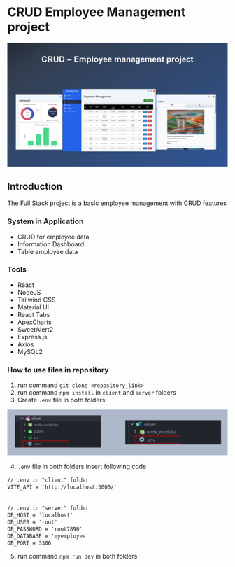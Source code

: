 # CRUD Employee Management project

![project overview](./overview-image/project-overview.png)

## Introduction
The Full Stack project is a basic employee management with CRUD features

### System in Application
* CRUD for employee data
* Information Dashboard
* Table employee data

### Tools
* React
* NodeJS
* Tailwind CSS
* Material UI
* React Tabs
* ApexCharts
* SweetAlert2
* Express.js
* Axios
* MySQL2

### How to use files in repository
1. run command `git clone <repository_link>`
2. run command `npm install` in `client` and `server` folders
3. Create `.env` file in both folders

![.env position](./overview-image/env.png)

4. `.env` file in both folders insert following code

```
// .env in "client" folder
VITE_API = 'http://localhost:3000/'


// .env in "server" folder
DB_HOST = 'localhost'
DB_USER = 'root'
DB_PASSWORD = 'root7890'
DB_DATABASE = 'myemployee'
DB_PORT = 3306
```

5. run command `npm run dev` in both folders
